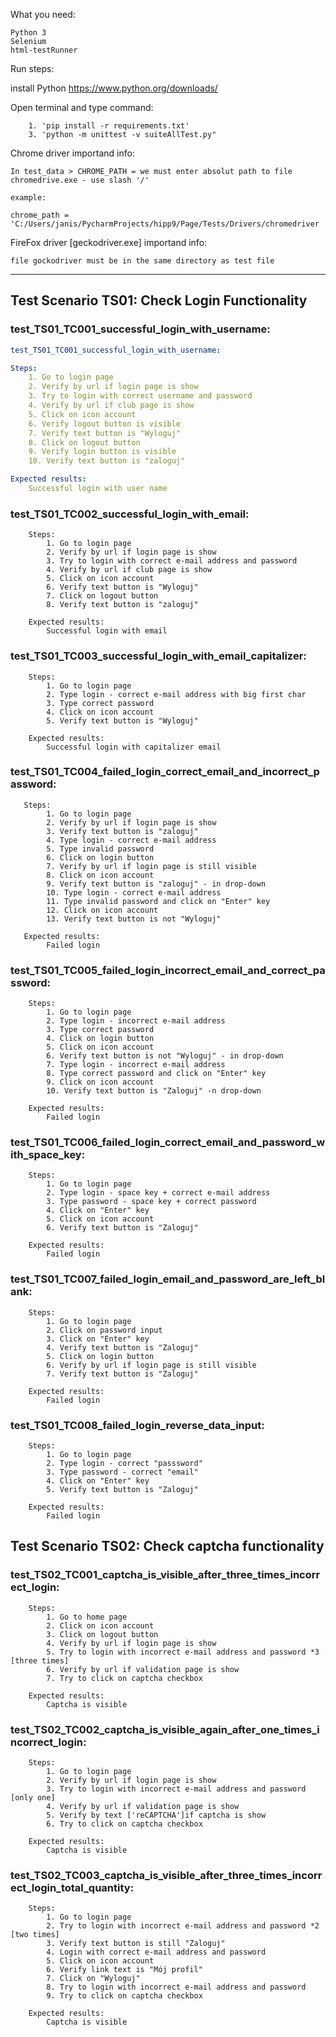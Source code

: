 What you need:

    Python 3
    Selenium
    html-testRunner
    
Run steps:

install Python https://www.python.org/downloads/

Open terminal and type command: 
    
        1. 'pip install -r requirements.txt'
        3. 'python -m unittest -v suiteAllTest.py"

Chrome driver importand info:

    In test_data > CHROME_PATH = we must enter absolut path to file chromedrive.exe - use slash '/'
    
    example: 
    
    chrome_path = 'C:/Users/janis/PycharmProjects/hipp9/Page/Tests/Drivers/chromedriver
    
FireFox driver [geckodriver.exe] importand info:
    
    file gockodriver must be in the same directory as test file
***


## Test Scenario TS01: Check Login Functionality
    

### test_TS01_TC001_successful_login_with_username:

```yaml
test_TS01_TC001_successful_login_with_username:

Steps:
    1. Go to login page
    2. Verify by url if login page is show
    3. Try to login with correct username and password
    4. Verify by url if club page is show
    5. Click on icon account
    6. Verify logout button is visible
    7. Verify text button is "Wyloguj"
    8. Click on logout button
    9. Verify login button is visible
    10. Verify text button is "zaloguj"

Expected results: 
    Successful login with user name
```

 ### test_TS01_TC002_successful_login_with_email:

        Steps:
            1. Go to login page
            2. Verify by url if login page is show
            3. Try to login with correct e-mail address and password
            4. Verify by url if club page is show
            5. Click on icon account
            6. Verify text button is "Wyloguj"
            7. Click on logout button
            8. Verify text button is "zaloguj"
            
        Expected results:
            Successful login with email
                
### test_TS01_TC003_successful_login_with_email_capitalizer:

        Steps:
            1. Go to login page
            2. Type login - correct e-mail address with big first char
            3. Type correct password
            4. Click on icon account
            5. Verify text button is "Wyloguj"
        
        Expected results:
            Successful login with capitalizer email
            
### test_TS01_TC004_failed_login_correct_email_and_incorrect_password:

       Steps: 
            1. Go to login page
            2. Verify by url if login page is show
            3. Verify text button is "zaloguj"
            4. Type login - correct e-mail address
            5. Type invalid password
            6. Click on login button
            7. Verify by url if login page is still visible
            8. Click on icon account
            9. Verify text button is "zaloguj" - in drop-down
            10. Type login - correct e-mail address
            11. Type invalid password and click on "Enter" key
            12. Click on icon account
            13. Verify text button is not "Wyloguj"
            
       Expected results:
            Failed login
                 
### test_TS01_TC005_failed_login_incorrect_email_and_correct_password:

        Steps:
            1. Go to login page
            2. Type login - incorrect e-mail address
            3. Type correct password
            4. Click on login button
            5. Click on icon account
            6. Verify text button is not "Wyloguj" - in drop-down
            7. Type login - incorrect e-mail address
            8. Type correct password and click on "Enter" key
            9. Click on icon account
            10. Verify text button is "Zaloguj" -n drop-down
            
        Expected results:
            Failed login
            
### test_TS01_TC006_failed_login_correct_email_and_password_with_space_key:

        Steps:
            1. Go to login page
            2. Type login - space key + correct e-mail address
            3. Type password - space key + correct password
            4. Click on "Enter" key
            5. Click on icon account
            6. Verify text button is "Zaloguj"
            
        Expected results:
            Failed login
            
### test_TS01_TC007_failed_login_email_and_password_are_left_blank:

        Steps:
            1. Go to login page
            2. Click on password input
            3. Click on "Enter" key
            4. Verify text button is "Zaloguj"
            5. Click on login button
            6. Verify by url if login page is still visible
            7. Verify text button is "Zaloguj"
        
        Expected results:
            Failed login
            
### test_TS01_TC008_failed_login_reverse_data_input:

        Steps:
            1. Go to login page
            2. Type login - correct "passsword"
            3. Type password - correct "email"
            4. Click on "Enter" key
            5. Verify text button is "Zaloguj"

        Expected results:
            Failed login
            
## Test Scenario TS02: Check captcha functionality

 ### test_TS02_TC001_captcha_is_visible_after_three_times_incorrect_login:

        Steps:
            1. Go to home page
            2. Click on icon account
            3. Click on logout button
            4. Verify by url if login page is show
            5. Try to login with incorrect e-mail address and password *3 [three times]
            6. Verify by url if validation page is show
            7. Try to click on captcha checkbox

        Expected results:
            Captcha is visible

 ### test_TS02_TC002_captcha_is_visible_again_after_one_times_incorrect_login:
 
        Steps:
            1. Go to login page
            2. Verify by url if login page is show
            3. Try to login with incorrect e-mail address and password [only one]
            4. Verify by url if validation page is show
            5. Verify by text ['reCAPTCHA']if captcha is show
            6. Try to click on captcha checkbox
        
        Expected results:
            Captcha is visible
            
 ### test_TS02_TC003_captcha_is_visible_after_three_times_incorrect_login_total_quantity:
 
        Steps:
            1. Go to login page
            2. Try to login with incorrect e-mail address and password *2 [two times]
            3. Verify text button is still "Zaloguj"
            4. Login with correct e-mail address and password
            5. Click on icon account
            6. Verify link text is "Mój profil"
            7. Click on "Wyloguj"
            8. Try to login with incorrect e-mail address and password
            9. Try to click on captcha checkbox
            
        Expected results:
            Captcha is visible
